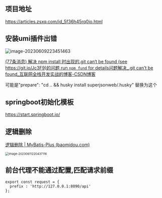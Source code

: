 ## 项目地址

https://articles.zsxq.com/id_5f36h45rq0io.html



## 安装umi插件出错

![image-20230609223451463](https://note-1259190304.cos.ap-chengdu.myqcloud.com/note202306092234932.png)

[(77条消息) 解决 npm install 时出现的.git can‘t be found (see https://git.io/Jc3F9)的问题 run `npm fund` for details问题解决_.git can't be found_互联网全栈开发实战的博客-CSDN博客](https://blog.csdn.net/lvoelife/article/details/126172368)

可能是"prepare": "cd .. && husky install superjsonweb/.husky" 替换为这个



## springboot初始化模板

https://start.springboot.io/



## 逻辑删除

[逻辑删除 | MyBatis-Plus (baomidou.com)](https://baomidou.com/pages/6b03c5/#使用方法)

<img src="https://note-1259190304.cos.ap-chengdu.myqcloud.com/note202306112204765.png" alt="image-20230611220437116" style="zoom: 67%;" />



## 前台代理不能通过配置,匹配请求前缀

```tsx
export const request = {
  prefix : 'http://127.0.0.1:8090/api'
};
```

​	